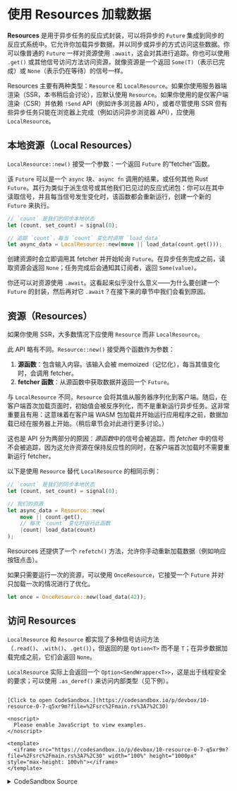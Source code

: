# 使用 Resources 加载数据

**Resources** 是用于异步任务的反应式封装，可以将异步的 `Future` 集成到同步的反应式系统中。它允许你加载异步数据，并以同步或异步的方式访问这些数据。你可以像普通的 `Future` 一样对资源使用 `.await`，这会对其进行追踪。你也可以使用 `.get()` 或其他信号访问方法访问资源，就像资源是一个返回 `Some(T)`（表示已完成）或 `None`（表示仍在等待）的信号一样。

Resources 主要有两种类型：`Resource` 和 `LocalResource`。如果你使用服务器端渲染（SSR，本书稍后会讨论），应默认使用 `Resource`。如果你使用的是仅客户端渲染（CSR）并依赖 `!Send` API（例如许多浏览器 API），或者尽管使用 SSR 但有些异步任务只能在浏览器上完成（例如访问异步浏览器 API），应使用 `LocalResource`。

## 本地资源（Local Resources）

`LocalResource::new()` 接受一个参数：一个返回 `Future` 的“fetcher”函数。

该 `Future` 可以是一个 `async` 块、`async fn` 调用的结果，或任何其他 Rust `Future`。其行为类似于派生信号或其他我们已见过的反应式闭包：你可以在其中读取信号，并且每当信号发生变化时，该函数都会重新运行，创建一个新的 `Future` 来执行。

```rust
// `count` 是我们的同步本地状态
let (count, set_count) = signal(0);

// 追踪 `count`，每当 `count` 变化时调用 `load_data`
let async_data = LocalResource::new(move || load_data(count.get()));
```

创建资源时会立即调用其 fetcher 并开始轮询 `Future`。在异步任务完成之前，读取资源会返回 `None`；任务完成后会通知其订阅者，返回 `Some(value)`。

你还可以对资源使用 `.await`。这看起来似乎没什么意义——为什么要创建一个 `Future` 的封装，然后再对它 `.await`？在接下来的章节中我们会看到原因。

## 资源（Resources）

如果你使用 SSR，大多数情况下应使用 `Resource` 而非 `LocalResource`。

此 API 略有不同。`Resource::new()` 接受两个函数作为参数：

1. **源函数**：包含输入内容。该输入会被 memoized（记忆化），每当其值变化时，会调用 fetcher。
2. **fetcher 函数**：从源函数中获取数据并返回一个 `Future`。

与 `LocalResource` 不同，`Resource` 会将其值从服务器序列化到客户端。随后，在客户端首次加载页面时，初始值会被反序列化，而不是重新运行异步任务。这非常重要且有用：这意味着在客户端 WASM 包加载并开始运行应用程序之前，数据加载已经在服务器上开始。（稍后章节会对此进行更多讨论。）

这也是 API 分为两部分的原因：*源函数*中的信号会被追踪，而 *fetcher* 中的信号不会被追踪，因为这允许资源在保持反应性的同时，在客户端首次加载时不需要重新运行 fetcher。

以下是使用 `Resource` 替代 `LocalResource` 的相同示例：

```rust
// `count` 是我们的同步本地状态
let (count, set_count) = signal(0);

// 我们的资源
let async_data = Resource::new(
    move || count.get(),
    // 每次 `count` 变化时运行此函数
    |count| load_data(count) 
);
```

Resources 还提供了一个 `refetch()` 方法，允许你手动重新加载数据（例如响应按钮点击）。

如果只需要运行一次的资源，可以使用 `OnceResource`，它接受一个 `Future` 并对只加载一次的情况进行了优化。

```rust
let once = OnceResource::new(load_data(42));
```

## 访问 Resources

`LocalResource` 和 `Resource` 都实现了多种信号访问方法（`.read()`、`.with()`、`.get()`），但返回的是 `Option<T>` 而不是 `T`；在异步数据加载完成之前，它们会返回 `None`。

`LocalResource` 实际上会返回一个 `Option<SendWrapper<T>>`，这是出于线程安全的要求；可以使用 `.as_deref()` 来访问内部类型（见下例）。

```admonish sandbox title="Live example" collapsible=true

[Click to open CodeSandbox.](https://codesandbox.io/p/devbox/10-resource-0-7-q5xr9m?file=%2Fsrc%2Fmain.rs%3A7%2C30)

<noscript>
  Please enable JavaScript to view examples.
</noscript>

<template>
  <iframe src="https://codesandbox.io/p/devbox/10-resource-0-7-q5xr9m?file=%2Fsrc%2Fmain.rs%3A7%2C30" width="100%" height="1000px" style="max-height: 100vh"></iframe>
</template>

```

<details>
<summary>CodeSandbox Source</summary>

```rust
use gloo_timers::future::TimeoutFuture;
use leptos::prelude::*;

// Here we define an async function
// This could be anything: a network request, database read, etc.
// Here, we just multiply a number by 10
async fn load_data(value: i32) -> i32 {
    // fake a one-second delay
    TimeoutFuture::new(1_000).await;
    value * 10
}

#[component]
pub fn App() -> impl IntoView {
    // this count is our synchronous, local state
    let (count, set_count) = signal(0);

    // tracks `count`, and reloads by calling `load_data`
    // whenever it changes
    let async_data = LocalResource::new(move || load_data(count.get()));

    // a resource will only load once if it doesn't read any reactive data
    let stable = LocalResource::new(|| load_data(1));

    // we can access the resource values with .get()
    // this will reactively return None before the Future has resolved
    // and update to Some(T) when it has resolved
    let async_result = move || {
        async_data
            .get()
            .as_deref()
            .map(|value| format!("Server returned {value:?}"))
            // This loading state will only show before the first load
            .unwrap_or_else(|| "Loading...".into())
    };

    view! {
        <button
            on:click=move |_| *set_count.write() += 1
        >
            "Click me"
        </button>
        <p>
            <code>"stable"</code>": " {move || stable.get().as_deref().copied()}
        </p>
        <p>
            <code>"count"</code>": " {count}
        </p>
        <p>
            <code>"async_value"</code>": "
            {async_result}
            <br/>
        </p>
    }
}

fn main() {
    leptos::mount::mount_to_body(App)
}
```

</details>
</preview>
